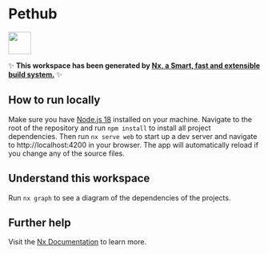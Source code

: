 # Pethub

<a alt="Nx logo" href="https://nx.dev" target="_blank" rel="noreferrer"><img src="https://raw.githubusercontent.com/nrwl/nx/master/images/nx-logo.png" width="45"></a>

✨ **This workspace has been generated by [Nx, a Smart, fast and extensible build system.](https://nx.dev)** ✨

## How to run locally

Make sure you have [Node.js 18](https://nodejs.org/en) installed on your machine.
Navigate to the root of the repository and run `npm install` to install
all project dependencies. Then run `nx serve web` to start up a dev server and
navigate to http://localhost:4200 in your browser.
The app will automatically reload if you change any of the source files.

## Understand this workspace

Run `nx graph` to see a diagram of the dependencies of the projects.

## Further help

Visit the [Nx Documentation](https://nx.dev) to learn more.
